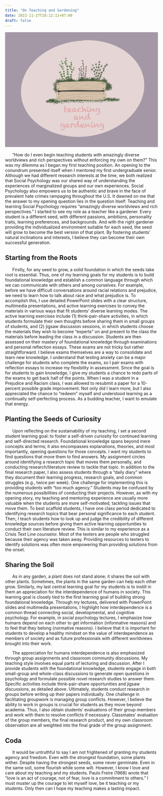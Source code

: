 ```yaml
---
title: "On Teaching and Gardening"
date: 2022-11-27T18:12:11+07:00
draft: false
---
```

![Teaching and Gardening](/TeachGarden.PNG)

&nbsp;&nbsp;&nbsp;&nbsp;&nbsp;&nbsp;“How do I even begin teaching students with amazingly diverse worldviews and rich perspectives without enforcing my own on them?” This was my dilemma as I began my first teaching position. An opening to the conundrum presented itself when I mentored my first undergraduate senior. Although we had different research interests at the time, we both realized that Social Psychology was our shared way of understanding the experiences of marginalized groups and our own experiences. Social Psychology also empowers us to be authentic and brave in the face of prevalent hate crimes rampaging throughout the U.S. It dawned on me that the answer to my opening question lies in the question itself: Teaching and learning Social Psychology requires “amazingly diverse worldviews and rich perspectives.” I started to see my role as a teacher like a gardener. Every student is a different seed, with different passions, ambitions, personality traits, learning preferences, and backgrounds. And with the right gardener providing the individualized environment suitable for each seed, the seed will grow to become the best version of that plant. By fostering students’ natural inclinations and interests, I believe they can become their own successful generation. 

## Starting from the Roots

&nbsp;&nbsp;&nbsp;&nbsp;&nbsp;&nbsp;Firstly, for any seed to grow, a solid foundation in which the seeds take root is essential. Thus, one of my learning goals for my students is to build foundational knowledge and establish a common language through which we can communicate with others and among ourselves. For example, before we have difficult conversations around racial relations and prejudice, we need to learn how to talk about race and what prejudice is. To accomplish this, I use detailed PowerPoint slides with a clear structure, multimedia presentations, and active learning exercises to convey the materials in various ways that fit students’ diverse learning modes. The active learning exercises include (1) think-pair-share activities, in which students formulate their own thoughts before sharing them in small groups of students, and (2) jigsaw discussion sessions, in which students choose the materials they wish to become “experts” on and present to the class the materials before leading the class in a discussion. Students are then assessed on their mastery of foundational knowledge through examinations and personal reflection essays. These exams are not tricky but rather straightforward. I believe exams themselves are a way to consolidate and learn new knowledge. I understand that testing anxiety can be a major challenge for students who complete the exams, so I pair exams with reflection essays to increase my flexibility in assessment. Since the goal is for students to gain knowledge, I give my students a chance to redo parts of the exams to get back half of the points. When I was a student in a Prejudice and Racism class, I was allowed to resubmit a paper for a 10-percent possible grade improvement. Not only did I learn more, but I also appreciated the chance to “redeem” myself and understood learning as a continually self-perfecting process. As a budding teacher, I want to emulate that energy. 

## Planting the Seeds of Curiosity

&nbsp;&nbsp;&nbsp;&nbsp;&nbsp;&nbsp;Upon reflecting on the sustainability of my teaching, I set a second student learning goal: to foster a self-driven curiosity for continued learning and self-directed research. Foundational knowledge spans beyond mere concepts and terms; it also encompasses explanations, theories, and most importantly, opening questions for those concepts. I want my students to find questions that move them to find answers. My assignment circles around identifying a research topic that moves them personally, and conducting research/literature review to tackle that topic. In addition to the final research paper, I also assess students through a “daily diary” where they document their learning progress, research goals, and common struggles (e.g., twice per week). One challenge for implementing this is providing students with “too much agency.” Students may be confused by the numerous possibilities of conducting their projects. However, as with my opening story, my teaching and mentoring experience are usually more valuable when the students are more self-motivated, tackling issues that move them. To best scaffold students, I have one class period dedicated to identifying research topics that bear personal significance to each student. Then, I teach students how to look up and judge the credibility of different knowledge sources before giving them active learning opportunities to conduct their own literature review. This is similar to my experience as a Crisis Text Line counselor. Most of the texters are people who struggled because their agency was taken away. Providing resources to texters to identify solutions was often more empowering than providing solutions from the onset.

## Sharing the Soil

&nbsp;&nbsp;&nbsp;&nbsp;&nbsp;&nbsp;As in any garden, a plant does not stand alone; it shares the soil with other plants. Sometimes, the plants in the same garden can help each other grow. Similarly, my last central learning goal for my students is to instill in them an appreciation for the interdependence of humans in society. This learning goal is closely tied to the first learning goal of building strong foundational knowledge. Through my lectures, delivered with PowerPoint slides and multimedia presentations, I highlight how interdependence is a common thread connecting social, developmental, and cognitive psychology. For example, in social psychology lectures, I emphasize how humans depend on each other to get information (informative reasons) and to feel that they belong (normative reasons). I believe that it is important for students to develop a healthy mindset on the value of interdependence as members of society and as future professionals with different worldviews brought into their work. 

&nbsp;&nbsp;&nbsp;&nbsp;&nbsp;&nbsp;The appreciation for humans interdependence is also emphasized through group assignments and classroom community discussions. My teaching style involves equal parts of lecturing and discussion. After I provide students with the foundational knowledge, students engage in both small-group and whole-class discussions to generate open questions in psychology and formulate possible novel research studies to answer them. Specific activities include think-pair-share opportunities and jigsaw discussions, as detailed above. Ultimately, students conduct research in groups before writing up their papers individually. One challenge in facilitating groupwork is managing group conflicts. However, I believe the ability to work in groups is crucial for students as they move beyond academia. Thus, I also obtain students’ evaluations of their group members and work with them to resolve conflicts if necessary. Classmates’ evaluation of the group members, the final research product, and my own classroom observation are all weighted into the final grade of the group assignment. 

## Coda

&nbsp;&nbsp;&nbsp;&nbsp;&nbsp;&nbsp;It would be untruthful to say I am not frightened of granting my students agency and freedom. Even with the strongest foundation, some plants wither. Despite having the strongest seeds, some never germinate. Even in the same soil, some flourish while some wilt. However, I know I love and care about my teaching and my students. Paulo Freire (1968) wrote that “love is an act of courage, not of fear, love is a commitment to others.” I must muster up the courage to let myself love, be it teaching or my students. Only then can I hope my teaching makes a lasting impact.
